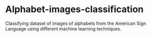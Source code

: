 # Alphabet-images-classification
Classifying dataset of images of alphabets from the American Sign Language using different machine learning techniques.
